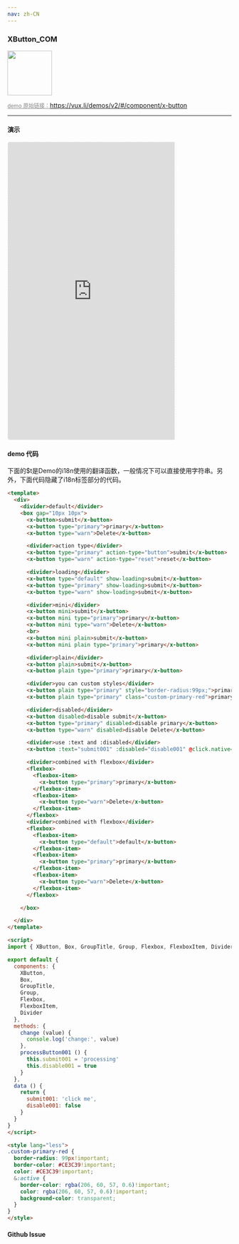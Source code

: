 ```yaml
---
nav: zh-CN
---
```



### XButton_COM

<img width="100" src="http://qr.topscan.com/api.php?text=https%3A%2F%2Fvux.li%2Fdemos%2Fv2%2F%23%2Fcomponent%2Fx-button"/>

<a href="https://vux.li/demos/v2/#/component/x-button" target="_blank" style="font-size:12px;color:#888;">demo 原始链接：https://vux.li/demos/v2/#/component/x-button</a>



---

#### 演示

 <div style="width:377px;height:667px;display:inline-block;border:1px dashed #ececec;border-radius:5px;overflow:hidden;">
   <iframe src="https://vux.li/demos/v2/#/component/x-button" width="375" height="667" border="0" frameborder="0"></iframe>
 </div>

#### demo 代码

<p class="tip">下面的$t是Demo的i18n使用的翻译函数，一般情况下可以直接使用字符串。另外，下面代码隐藏了i18n标签部分的代码。</p>

``` html
<template>
  <div>
    <divider>default</divider>
    <box gap="10px 10px">
      <x-button>submit</x-button>
      <x-button type="primary">primary</x-button>
      <x-button type="warn">Delete</x-button>

      <divider>action type</divider>
      <x-button type="primary" action-type="button">submit</x-button>
      <x-button type="warn" action-type="reset">reset</x-button>

      <divider>loading</divider>
      <x-button type="default" show-loading>submit</x-button>
      <x-button type="primary" show-loading>submit</x-button>
      <x-button type="warn" show-loading>submit</x-button>

      <divider>mini</divider>
      <x-button mini>submit</x-button>
      <x-button mini type="primary">primary</x-button>
      <x-button mini type="warn">Delete</x-button>
      <br>
      <x-button mini plain>submit</x-button>
      <x-button mini plain type="primary">primary</x-button>

      <divider>plain</divider>
      <x-button plain>submit</x-button>
      <x-button plain type="primary">primary</x-button>

      <divider>you can custom styles</divider>
      <x-button plain type="primary" style="border-radius:99px;">primary</x-button>
      <x-button plain type="primary" class="custom-primary-red">primary</x-button>

      <divider>disabled</divider>
      <x-button disabled>disable submit</x-button>
      <x-button type="primary" disabled>disable primary</x-button>
      <x-button type="warn" disabled>disable Delete</x-button>

      <divider>use :text and :disabled</divider>
      <x-button :text="submit001" :disabled="disable001" @click.native="processButton001" type="primary"></x-button>

      <divider>combined with flexbox</divider>
      <flexbox>
        <flexbox-item>
          <x-button type="primary">primary</x-button>
        </flexbox-item>
        <flexbox-item>
          <x-button type="warn">Delete</x-button>
        </flexbox-item>
      </flexbox>
      <divider>combined with flexbox</divider>
      <flexbox>
        <flexbox-item>
          <x-button type="default">default</x-button>
        </flexbox-item>
        <flexbox-item>
          <x-button type="primary">primary</x-button>
        </flexbox-item>
        <flexbox-item>
          <x-button type="warn">Delete</x-button>
        </flexbox-item>
      </flexbox>

    </box>

  </div>
</template>

<script>
import { XButton, Box, GroupTitle, Group, Flexbox, FlexboxItem, Divider } from 'vux'

export default {
  components: {
    XButton,
    Box,
    GroupTitle,
    Group,
    Flexbox,
    FlexboxItem,
    Divider
  },
  methods: {
    change (value) {
      console.log('change:', value)
    },
    processButton001 () {
      this.submit001 = 'processing'
      this.disable001 = true
    }
  },
  data () {
    return {
      submit001: 'click me',
      disable001: false
    }
  }
}
</script>

<style lang="less">
.custom-primary-red {
  border-radius: 99px!important;
  border-color: #CE3C39!important;
  color: #CE3C39!important;
  &:active {
    border-color: rgba(206, 60, 57, 0.6)!important;
    color: rgba(206, 60, 57, 0.6)!important;
    background-color: transparent;
  }
}
</style>

```


#### Github Issue